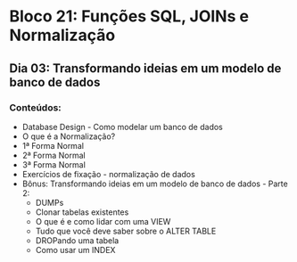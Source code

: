 # Bloco 21: Funções SQL, JOINs e Normalização
## Dia 03: Transformando ideias em um modelo de banco de dados
### Conteúdos:

* Database Design - Como modelar um banco de dados
* O que é a Normalização?
* 1ª Forma Normal
* 2ª Forma Normal
* 3ª Forma Normal
* Exercícios de fixação - normalização de dados
* Bônus: Transformando ideias em um modelo de banco de dados - Parte 2:
  * DUMPs
  * Clonar tabelas existentes
  * O que é e como lidar com uma VIEW
  * Tudo que você deve saber sobre o ALTER TABLE
  * DROPando uma tabela
  * Como usar um INDEX
